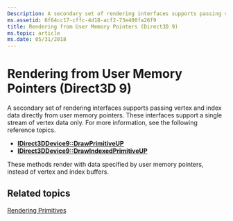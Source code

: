 ```yaml
---
Description: A secondary set of rendering interfaces supports passing vertex and index data directly from user memory pointers. These interfaces support a single stream of vertex data only. For more information, see the following reference topics.
ms.assetid: 6f64cc17-cffc-4d18-acf2-73e400fa26f9
title: Rendering from User Memory Pointers (Direct3D 9)
ms.topic: article
ms.date: 05/31/2018
---
```


# Rendering from User Memory Pointers (Direct3D 9)

A secondary set of rendering interfaces supports passing vertex and index data directly from user memory pointers. These interfaces support a single stream of vertex data only. For more information, see the following reference topics.

-   [**IDirect3DDevice9::DrawPrimitiveUP**](https://msdn.microsoft.com/library/Bb174372(v=VS.85).aspx)
-   [**IDirect3DDevice9::DrawIndexedPrimitiveUP**](https://msdn.microsoft.com/library/Bb174370(v=VS.85).aspx)

These methods render with data specified by user memory pointers, instead of vertex and index buffers.

## Related topics

<dl> <dt>

[Rendering Primitives](rendering-primitives.md)
</dt> </dl>

 

 



